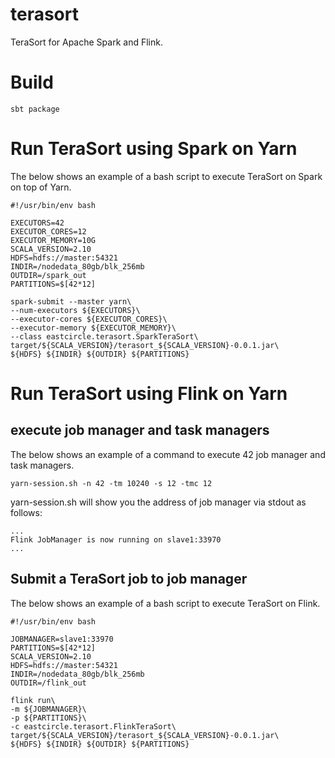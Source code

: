 # terasort

TeraSort for Apache Spark and Flink.

# Build

`sbt package`

# Run TeraSort using Spark on Yarn

The below shows an example of a bash script to execute TeraSort on Spark on top of Yarn.

```
#!/usr/bin/env bash

EXECUTORS=42
EXECUTOR_CORES=12
EXECUTOR_MEMORY=10G
SCALA_VERSION=2.10
HDFS=hdfs://master:54321
INDIR=/nodedata_80gb/blk_256mb
OUTDIR=/spark_out
PARTITIONS=$[42*12]

spark-submit --master yarn\
--num-executors ${EXECUTORS}\
--executor-cores ${EXECUTOR_CORES}\
--executor-memory ${EXECUTOR_MEMORY}\
--class eastcircle.terasort.SparkTeraSort\
target/${SCALA_VERSION}/terasort_${SCALA_VERSION}-0.0.1.jar\
${HDFS} ${INDIR} ${OUTDIR} ${PARTITIONS}
```


# Run TeraSort using Flink on Yarn

## execute job manager and task managers

The below shows an example of a command to execute 42 job manager and task managers.

```
yarn-session.sh -n 42 -tm 10240 -s 12 -tmc 12
```

yarn-session.sh will show you the address of job manager via stdout as follows:
```
...
Flink JobManager is now running on slave1:33970
...
```

## Submit a TeraSort job to job manager 

The below shows an example of a bash script to execute TeraSort on Flink.

```
#!/usr/bin/env bash

JOBMANAGER=slave1:33970
PARTITIONS=$[42*12]
SCALA_VERSION=2.10
HDFS=hdfs://master:54321
INDIR=/nodedata_80gb/blk_256mb
OUTDIR=/flink_out

flink run\
-m ${JOBMANAGER}\
-p ${PARTITIONS}\
-c eastcircle.terasort.FlinkTeraSort\
target/${SCALA_VERSION}/terasort_${SCALA_VERSION}-0.0.1.jar\
${HDFS} ${INDIR} ${OUTDIR} ${PARTITIONS}
```
